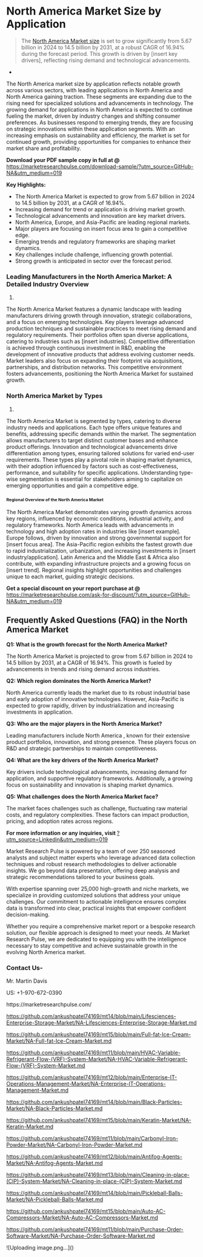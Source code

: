 <h1>North America  Market&nbsp;Size by Application</h1><blockquote><p>The <a href="https://marketresearchpulse.com/download-sample/?utm_source=GitHub-NA&amp;utm_medium=019">North America  Market size</a> is set to grow significantly from 5.67 billion in 2024 to 14.5 billion by 2031, at a robust CAGR of 16.94% during the forecast period. This growth is driven by [insert key drivers], reflecting rising demand and technological advancements.</p></blockquote><ul><li></li></ul><p>The North America  market size by application reflects notable growth across various sectors, with leading applications in North America  and North America  gaining traction. These segments are expanding due to the rising need for specialized solutions and advancements in technology. The growing demand for applications in North America  is expected to continue fueling the market, driven by industry changes and shifting consumer preferences. As businesses respond to emerging trends, they are focusing on strategic innovations within these application segments. With an increasing emphasis on sustainability and efficiency, the market is set for continued growth, providing opportunities for companies to enhance their market share and profitability.</p><p><strong>Download your PDF sample copy in full at @ </strong><a href="https://marketresearchpulse.com/download-sample/?utm_source=GitHub-NA&amp;utm_medium=019">https://marketresearchpulse.com/download-sample/?utm_source=GitHub-NA&amp;utm_medium=019</a></p><p><strong>Key Highlights: </strong></p><ul><li>The North America  Market is expected to grow from 5.67 billion in 2024 to 14.5 billion by 2031, at a CAGR of 16.94%.</li><li>Increasing demand for trend or application is driving market growth.</li><li>Technological advancements and innovation are key market drivers.</li><li>North America, Europe, and Asia-Pacific are leading regional markets.</li><li>Major players are focusing on insert focus area to gain a competitive edge.</li><li>Emerging trends and regulatory frameworks are shaping market dynamics.</li><li>Key challenges include challenge, influencing growth potential.</li><li>Strong growth is anticipated in sector over the forecast period.</li></ul><h3>Leading Manufacturers in the North America  Market: A Detailed Industry Overview</h3><ol><li></li></ol><div class="flex max-w-full flex-col flex-grow"><div class="min-h-8 text-message flex w-full flex-col items-end gap-2 whitespace-normal break-words [.text-message+&amp;]:mt-5" dir="auto" data-message-author-role="assistant" data-message-id="fd8432e4-4910-450d-b182-61b7bfb0a01f" data-message-model-slug="gpt-4o"><div class="flex w-full flex-col gap-1 empty:hidden first:pt-[3px]"><div class="markdown prose w-full break-words dark:prose-invert light"><p>The North America  Market features a dynamic landscape with leading manufacturers driving growth through innovation, strategic collaborations, and a focus on emerging technologies. Key players leverage advanced production techniques and sustainable practices to meet rising demand and regulatory requirements. Their portfolios often span diverse applications, catering to industries such as [insert industries]. Competitive differentiation is achieved through continuous investment in R&amp;D, enabling the development of innovative products that address evolving customer needs. Market leaders also focus on expanding their footprint via acquisitions, partnerships, and distribution networks. This competitive environment fosters advancements, positioning the North America  Market for sustained growth.</p></div></div></div></div><h3>North America  Market by Types</h3><ol><li></li></ol><div class="flex max-w-full flex-col flex-grow"><div class="min-h-8 text-message flex w-full flex-col items-end gap-2 whitespace-normal break-words [.text-message+&amp;]:mt-5" dir="auto" data-message-author-role="assistant" data-message-id="084470be-0bb7-4664-bddf-5156b4f41249" data-message-model-slug="gpt-4o-mini"><div class="flex w-full flex-col gap-1 empty:hidden first:pt-[3px]"><div class="markdown prose w-full break-words dark:prose-invert light"><p>The North America  Market is segmented by types, catering to diverse industry needs and applications. Each type offers unique features and benefits, addressing specific demands within the market. The segmentation allows manufacturers to target distinct customer bases and enhance product offerings. Innovation and technological advancements drive differentiation among types, ensuring tailored solutions for varied end-user requirements. These types play a pivotal role in shaping market dynamics, with their adoption influenced by factors such as cost-effectiveness, performance, and suitability for specific applications. Understanding type-wise segmentation is essential for stakeholders aiming to capitalize on emerging opportunities and gain a competitive edge.</p></div></div></div></div><h3><span style="font-size: 11px;">Regional Overview of the North America  Market</span></h3><div class="flex max-w-full flex-col flex-grow"><div class="min-h-8 text-message flex w-full flex-col items-end gap-2 whitespace-normal break-words [.text-message+&amp;]:mt-5" dir="auto" data-message-author-role="assistant" data-message-id="e9038762-ce64-4e30-91c9-9bd413514231" data-message-model-slug="gpt-4o-mini"><div class="flex w-full flex-col gap-1 empty:hidden first:pt-[3px]"><div class="markdown prose w-full break-words dark:prose-invert light"><p>The North America  Market demonstrates varying growth dynamics across key regions, influenced by economic conditions, industrial activity, and regulatory frameworks. North America leads with advancements in technology and high adoption rates in industries like [insert example]. Europe follows, driven by innovation and strong governmental support for [insert focus area]. The Asia-Pacific region exhibits the fastest growth due to rapid industrialization, urbanization, and increasing investments in [insert industry/application]. Latin America and the Middle East &amp; Africa also contribute, with expanding infrastructure projects and a growing focus on [insert trend]. Regional insights highlight opportunities and challenges unique to each market, guiding strategic decisions.</p></div></div></div></div><p><strong>Get a special discount on your report purchase at @ </strong><a href="https://marketresearchpulse.com/ask-for-discount/?utm_source=GitHub-NA&amp;utm_medium=019">https://marketresearchpulse.com/ask-for-discount/?utm_source=GitHub-NA&amp;utm_medium=019</a></p><h2>Frequently Asked Questions (FAQ) in the North America  Market</h2><p><strong>Q1: What is the growth forecast for the North America  Market?</strong></p><p>The North America  Market is projected to grow from 5.67 billion in 2024 to 14.5 billion by 2031, at a CAGR of 16.94%. This growth is fueled by advancements in trends and rising demand across industries.</p><p><strong>Q2: Which region dominates the North America  Market?</strong></p><p>North America currently leads the market due to its robust industrial base and early adoption of innovative technologies. However, Asia-Pacific is expected to grow rapidly, driven by industrialization and increasing investments in application.</p><p><strong>Q3: Who are the major players in the North America  Market?</strong></p><p>Leading manufacturers include North America , known for their extensive product portfolios, innovation, and strong presence. These players focus on R&amp;D and strategic partnerships to maintain competitiveness.</p><p><strong>Q4: What are the key drivers of the North America  Market?</strong></p><p>Key drivers include technological advancements, increasing demand for application, and supportive regulatory frameworks. Additionally, a growing focus on sustainability and innovation is shaping market dynamics.</p><p><strong>Q5: What challenges does the North America  Market face?</strong></p><p>The market faces challenges such as challenge, fluctuating raw material costs, and regulatory complexities. These factors can impact production, pricing, and adoption rates across regions.</p><p><strong>For more information or any inquiries, visit&nbsp;</strong><a href="?utm_source=Linkedin&utm_medium=019">?utm_source=Linkedin&utm_medium=019</a></p><p>Market Research Pulse is powered by a team of over 250 seasoned analysts and subject matter experts who leverage advanced data collection techniques and robust research methodologies to deliver actionable insights. We go beyond data presentation, offering deep analysis and strategic recommendations tailored to your business goals.</p><p>With expertise spanning over 25,000 high-growth and niche markets, we specialize in providing customized solutions that address your unique challenges. Our commitment to actionable intelligence ensures complex data is transformed into clear, practical insights that empower confident decision-making.</p><p>Whether you require a comprehensive market report or a bespoke research solution, our flexible approach is designed to meet your needs. At Market Research Pulse, we are dedicated to equipping you with the intelligence necessary to stay competitive and achieve sustainable growth in the evolving North America  market.</p><h3><strong>Contact Us-</strong></h3><p>Mr. Martin Davis</p><p>US: +1-970-672-0390</p><p>https://marketresearchpulse.com/</p><p><a href="https://github.com/ankushpatel74169/mt14/blob/main/Lifesciences-Enterprise-Storage-Market/NA-Lifesciences-Enterprise-Storage-Market.md">https://github.com/ankushpatel74169/mt14/blob/main/Lifesciences-Enterprise-Storage-Market/NA-Lifesciences-Enterprise-Storage-Market.md</a></p><p><a href="https://github.com/ankushpatel74169/mt15/blob/main/Full-fat-Ice-Cream-Market/NA-Full-fat-Ice-Cream-Market.md">https://github.com/ankushpatel74169/mt15/blob/main/Full-fat-Ice-Cream-Market/NA-Full-fat-Ice-Cream-Market.md</a></p><p><a href="https://github.com/ankushpatel74169/mt11/blob/main/HVAC-Variable-Refrigerant-Flow-(VRF)-System-Market/NA-HVAC-Variable-Refrigerant-Flow-(VRF)-System-Market.md">https://github.com/ankushpatel74169/mt11/blob/main/HVAC-Variable-Refrigerant-Flow-(VRF)-System-Market/NA-HVAC-Variable-Refrigerant-Flow-(VRF)-System-Market.md</a></p><p><a href="https://github.com/ankushpatel74169/mt12/blob/main/Enterprise-IT-Operations-Management-Market/NA-Enterprise-IT-Operations-Management-Market.md">https://github.com/ankushpatel74169/mt12/blob/main/Enterprise-IT-Operations-Management-Market/NA-Enterprise-IT-Operations-Management-Market.md</a></p><p><a href="https://github.com/ankushpatel74169/mt14/blob/main/Black-Particles-Market/NA-Black-Particles-Market.md">https://github.com/ankushpatel74169/mt14/blob/main/Black-Particles-Market/NA-Black-Particles-Market.md</a></p><p><a href="https://github.com/ankushpatel74169/mt15/blob/main/Keratin-Market/NA-Keratin-Market.md">https://github.com/ankushpatel74169/mt15/blob/main/Keratin-Market/NA-Keratin-Market.md</a></p><p><a href="https://github.com/ankushpatel74169/mt11/blob/main/Carbonyl-Iron-Powder-Market/NA-Carbonyl-Iron-Powder-Market.md">https://github.com/ankushpatel74169/mt11/blob/main/Carbonyl-Iron-Powder-Market/NA-Carbonyl-Iron-Powder-Market.md</a></p><p><a href="https://github.com/ankushpatel74169/mt12/blob/main/Antifog-Agents-Market/NA-Antifog-Agents-Market.md">https://github.com/ankushpatel74169/mt12/blob/main/Antifog-Agents-Market/NA-Antifog-Agents-Market.md</a></p><p><a href="https://github.com/ankushpatel74169/mt13/blob/main/Cleaning-in-place-(CIP)-System-Market/NA-Cleaning-in-place-(CIP)-System-Market.md">https://github.com/ankushpatel74169/mt13/blob/main/Cleaning-in-place-(CIP)-System-Market/NA-Cleaning-in-place-(CIP)-System-Market.md</a></p><p><a href="https://github.com/ankushpatel74169/mt14/blob/main/Pickleball-Balls-Market/NA-Pickleball-Balls-Market.md">https://github.com/ankushpatel74169/mt14/blob/main/Pickleball-Balls-Market/NA-Pickleball-Balls-Market.md</a></p><p><a href="https://github.com/ankushpatel74169/mt15/blob/main/Auto-AC-Compressors-Market/NA-Auto-AC-Compressors-Market.md">https://github.com/ankushpatel74169/mt15/blob/main/Auto-AC-Compressors-Market/NA-Auto-AC-Compressors-Market.md</a></p><p><a href="https://github.com/ankushpatel74169/mt11/blob/main/Purchase-Order-Software-Market/NA-Purchase-Order-Software-Market.md">https://github.com/ankushpatel74169/mt11/blob/main/Purchase-Order-Software-Market/NA-Purchase-Order-Software-Market.md</a></p>
![Uploading image.png…]()

